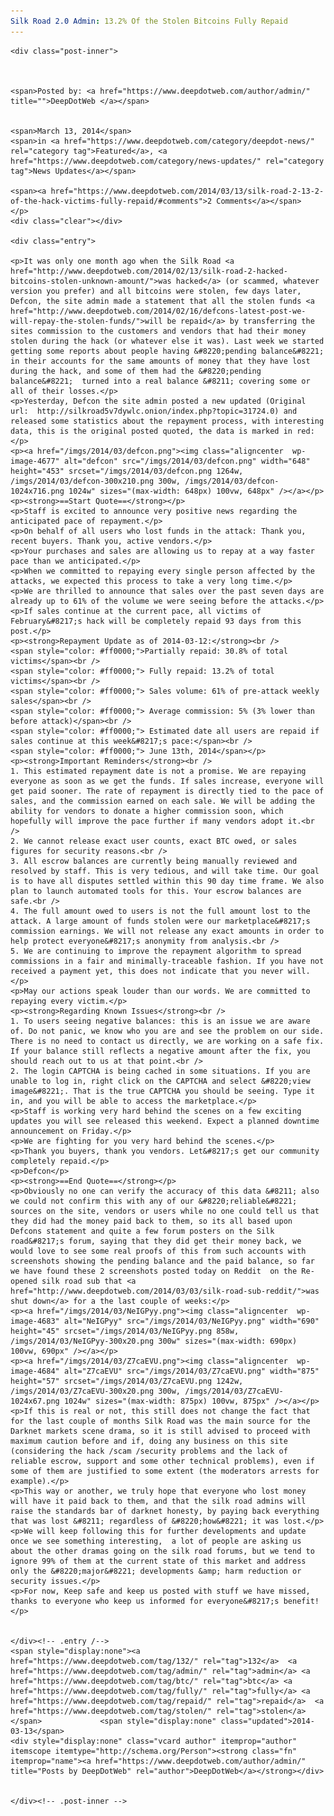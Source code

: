 ```yaml
---
Silk Road 2.0 Admin: 13.2% Of the Stolen Bitcoins Fully Repaid
---
```

<article class="post-listing post-4675 post type-post status-publish format-standard has-post-thumbnail hentry  tag-1436tag-admin tag-btc tag-fully tag-repaid tag-road tag-silk tag-stolen">
    
    <div class="post-inner">
    
    
        
    <span>Posted by: <a href="https://www.deepdotweb.com/author/admin/" title="">DeepDotWeb </a></span>
    
    
    <span>March 13, 2014</span>
    <span>in <a href="https://www.deepdotweb.com/category/deepdot-news/" rel="category tag">Featured</a>, <a href="https://www.deepdotweb.com/category/news-updates/" rel="category tag">News Updates</a></span>
    
    <span><a href="https://www.deepdotweb.com/2014/03/13/silk-road-2-13-2-of-the-hack-victims-fully-repaid/#comments">2 Comments</a></span>
    </p>
    <div class="clear"></div>
    
    <div class="entry">
    
    <p>It was only one month ago when the Silk Road <a href="http://www.deepdotweb.com/2014/02/13/silk-road-2-hacked-bitcoins-stolen-unknown-amount/">was hacked</a> (or scammed, whatever version you prefer) and all bitcoins were stolen, few days later, Defcon, the site admin made a statement that all the stolen funds <a href="http://www.deepdotweb.com/2014/02/16/defcons-latest-post-we-will-repay-the-stolen-funds/">will be repaid</a> by transferring the sites commission to the customers and vendors that had their money stolen during the hack (or whatever else it was). Last week we started getting some reports about people having &#8220;pending balance&#8221; in their accounts for the same amounts of money that they have lost during the hack, and some of them had the &#8220;pending balance&#8221;  turned into a real balance &#8211; covering some or all of their losses.</p>
    <p>Yesterday, Defcon the site admin posted a new updated (Original url:  http://silkroad5v7dywlc.onion/index.php?topic=31724.0) and released some statistics about the repayment process, with interesting data, this is the original posted quoted, the data is marked in red:</p>
    <p><a href="/imgs/2014/03/defcon.png"><img class="aligncenter  wp-image-4677" alt="defcon" src="/imgs/2014/03/defcon.png" width="648" height="453" srcset="/imgs/2014/03/defcon.png 1264w, /imgs/2014/03/defcon-300x210.png 300w, /imgs/2014/03/defcon-1024x716.png 1024w" sizes="(max-width: 648px) 100vw, 648px" /></a></p>
    <p><strong>==Start Quote==</strong></p>
    <p>Staff is excited to announce very positive news regarding the anticipated pace of repayment.</p>
    <p>On behalf of all users who lost funds in the attack: Thank you, recent buyers. Thank you, active vendors.</p>
    <p>Your purchases and sales are allowing us to repay at a way faster pace than we anticipated.</p>
    <p>When we committed to repaying every single person affected by the attacks, we expected this process to take a very long time.</p>
    <p>We are thrilled to announce that sales over the past seven days are already up to 61% of the volume we were seeing before the attacks.</p>
    <p>If sales continue at the current pace, all victims of February&#8217;s hack will be completely repaid 93 days from this post.</p>
    <p><strong>Repayment Update as of 2014-03-12:</strong><br />
    <span style="color: #ff0000;">Partially repaid: 30.8% of total victims</span><br />
    <span style="color: #ff0000;"> Fully repaid: 13.2% of total victims</span><br />
    <span style="color: #ff0000;"> Sales volume: 61% of pre-attack weekly sales</span><br />
    <span style="color: #ff0000;"> Average commission: 5% (3% lower than before attack)</span><br />
    <span style="color: #ff0000;"> Estimated date all users are repaid if sales continue at this week&#8217;s pace:</span><br />
    <span style="color: #ff0000;"> June 13th, 2014</span></p>
    <p><strong>Important Reminders</strong><br />
    1. This estimated repayment date is not a promise. We are repaying everyone as soon as we get the funds. If sales increase, everyone will get paid sooner. The rate of repayment is directly tied to the pace of sales, and the commission earned on each sale. We will be adding the ability for vendors to donate a higher commission soon, which hopefully will improve the pace further if many vendors adopt it.<br />
    2. We cannot release exact user counts, exact BTC owed, or sales figures for security reasons.<br />
    3. All escrow balances are currently being manually reviewed and resolved by staff. This is very tedious, and will take time. Our goal is to have all disputes settled within this 90 day time frame. We also plan to launch automated tools for this. Your escrow balances are safe.<br />
    4. The full amount owed to users is not the full amount lost to the attack. A large amount of funds stolen were our marketplace&#8217;s commission earnings. We will not release any exact amounts in order to help protect everyone&#8217;s anonymity from analysis.<br />
    5. We are continuing to improve the repayment algorithm to spread commissions in a fair and minimally-traceable fashion. If you have not received a payment yet, this does not indicate that you never will.</p>
    <p>May our actions speak louder than our words. We are committed to repaying every victim.</p>
    <p><strong>Regarding Known Issues</strong><br />
    1. To users seeing negative balances: this is an issue we are aware of. Do not panic, we know who you are and see the problem on our side. There is no need to contact us directly, we are working on a safe fix. If your balance still reflects a negative amount after the fix, you should reach out to us at that point.<br />
    2. The login CAPTCHA is being cached in some situations. If you are unable to log in, right click on the CAPTCHA and select &#8220;view image&#8221;. That is the true CAPTCHA you should be seeing. Type it in, and you will be able to access the marketplace.</p>
    <p>Staff is working very hard behind the scenes on a few exciting updates you will see released this weekend. Expect a planned downtime announcement on Friday.</p>
    <p>We are fighting for you very hard behind the scenes.</p>
    <p>Thank you buyers, thank you vendors. Let&#8217;s get our community completely repaid.</p>
    <p>Defcon</p>
    <p><strong>==End Quote==</strong></p>
    <p>Obviously no one can verify the accuracy of this data &#8211; also we could not confirm this with any of our &#8220;reliable&#8221; sources on the site, vendors or users while no one could tell us that they did had the money paid back to them, so its all based upon Defcons statement and quite a few forum posters on the Silk road&#8217;s forum, saying that they did get their money back, we would love to see some real proofs of this from such accounts with screenshots showing the pending balance and the paid balance, so far we have found these 2 screenshots posted today on Reddit  on the Re-opened silk road sub that <a href="http://www.deepdotweb.com/2014/03/03/silk-road-sub-reddit/">was shut down</a> for a the last couple of weeks:</p>
    <p><a href="/imgs/2014/03/NeIGPyy.png"><img class="aligncenter  wp-image-4683" alt="NeIGPyy" src="/imgs/2014/03/NeIGPyy.png" width="690" height="45" srcset="/imgs/2014/03/NeIGPyy.png 858w, /imgs/2014/03/NeIGPyy-300x20.png 300w" sizes="(max-width: 690px) 100vw, 690px" /></a></p>
    <p><a href="/imgs/2014/03/Z7caEVU.png"><img class="aligncenter  wp-image-4684" alt="Z7caEVU" src="/imgs/2014/03/Z7caEVU.png" width="875" height="57" srcset="/imgs/2014/03/Z7caEVU.png 1242w, /imgs/2014/03/Z7caEVU-300x20.png 300w, /imgs/2014/03/Z7caEVU-1024x67.png 1024w" sizes="(max-width: 875px) 100vw, 875px" /></a></p>
    <p>If this is real or not, this still does not change the fact that for the last couple of months Silk Road was the main source for the Darknet markets scene drama, so it is still advised to proceed with maximum caution before and if, doing any business on this site (considering the hack /scam /security problems and the lack of reliable escrow, support and some other technical problems), even if some of them are justified to some extent (the moderators arrests for example).</p>
    <p>This way or another, we truly hope that everyone who lost money will have it paid back to them, and that the silk road admins will raise the standards bar of darknet honesty, by paying back everything that was lost &#8211; regardless of &#8220;how&#8221; it was lost.</p>
    <p>We will keep following this for further developments and update once we see something interesting,  a lot of people are asking us about the other dramas going on the silk road forums, but we tend to ignore 99% of them at the current state of this market and address only the &#8220;major&#8221; developments &amp; harm reduction or security issues.</p>
    <p>For now, Keep safe and keep us posted with stuff we have missed, thanks to everyone who keep us informed for everyone&#8217;s benefit!</p>
    
    
    </div><!-- .entry /-->
    <span style="display:none"><a href="https://www.deepdotweb.com/tag/132/" rel="tag">132</a>  <a href="https://www.deepdotweb.com/tag/admin/" rel="tag">admin</a> <a href="https://www.deepdotweb.com/tag/btc/" rel="tag">btc</a> <a href="https://www.deepdotweb.com/tag/fully/" rel="tag">fully</a> <a href="https://www.deepdotweb.com/tag/repaid/" rel="tag">repaid</a>  <a href="https://www.deepdotweb.com/tag/stolen/" rel="tag">stolen</a></span>				<span style="display:none" class="updated">2014-03-13</span>
    <div style="display:none" class="vcard author" itemprop="author" itemscope itemtype="http://schema.org/Person"><strong class="fn" itemprop="name"><a href="https://www.deepdotweb.com/author/admin/" title="Posts by DeepDotWeb" rel="author">DeepDotWeb</a></strong></div>
    
    
    </div><!-- .post-inner -->
</article><!-- .post-listing -->

